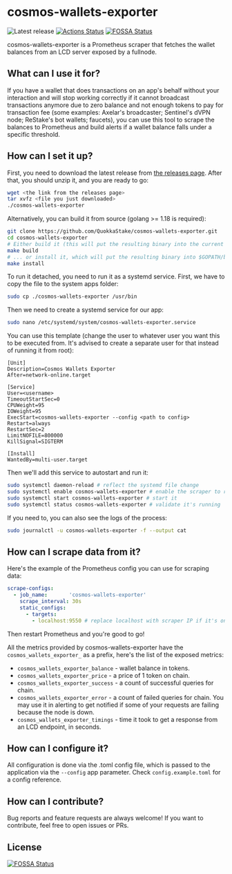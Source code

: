 # cosmos-wallets-exporter

![Latest release](https://img.shields.io/github/v/release/QuokkaStake/cosmos-wallets-exporter)
[![Actions Status](https://github.com/QuokkaStake/cosmos-wallets-exporter/workflows/test/badge.svg)](https://github.com/QuokkaStake/cosmos-wallets-exporter/actions)
[![FOSSA Status](https://app.fossa.com/api/projects/git%2Bgithub.com%2FQuokkaStake%2Fcosmos-wallets-exporter.svg?type=shield)](https://app.fossa.com/projects/git%2Bgithub.com%2FQuokkaStake%2Fcosmos-wallets-exporter?ref=badge_shield)

cosmos-wallets-exporter is a Prometheus scraper that fetches the wallet balances from an LCD server exposed by a fullnode.

## What can I use it for?

If you have a wallet that does transactions on an app's behalf without your interaction and will stop working correctly if it cannot broadcast transactions anymore due to zero balance and not enough tokens to pay for transaction fee (some examples: Axelar's broadcaster; Sentinel's dVPN node; ReStake's bot wallets; faucets), you can use this tool to scrape the balances to Prometheus and build alerts if a wallet balance falls under a specific threshold.

## How can I set it up?

First, you need to download the latest release from [the releases page](https://github.com/QuokkaStake/cosmos-wallets-exporter/releases/). After that, you should unzip it, and you are ready to go:

```sh
wget <the link from the releases page>
tar xvfz <file you just downloaded>
./cosmos-wallets-exporter
```

Alternatively, you can build it from source (golang >= 1.18 is required):
```sh
git clone https://github.com/QuokkaStake/cosmos-wallets-exporter.git
cd cosmos-wallets-exporter
# Either build it (this will put the resulting binary into the current folder)...
make build
# ... or install it, which will put the resulting binary into $GOPATH/bin
make install
```

To run it detached, you need to run it as a systemd service. First, we have to copy the file to the system apps folder:

```sh
sudo cp ./cosmos-wallets-exporter /usr/bin
```

Then we need to create a systemd service for our app:

```sh
sudo nano /etc/systemd/system/cosmos-wallets-exporter.service
```

You can use this template (change the user to whatever user you want this to be executed from. It's advised to create a separate user for that instead of running it from root):

```
[Unit]
Description=Cosmos Wallets Exporter
After=network-online.target

[Service]
User=<username>
TimeoutStartSec=0
CPUWeight=95
IOWeight=95
ExecStart=cosmos-wallets-exporter --config <path to config>
Restart=always
RestartSec=2
LimitNOFILE=800000
KillSignal=SIGTERM

[Install]
WantedBy=multi-user.target
```

Then we'll add this service to autostart and run it:

```sh
sudo systemctl daemon-reload # reflect the systemd file change
sudo systemctl enable cosmos-wallets-exporter # enable the scraper to run on system startup
sudo systemctl start cosmos-wallets-exporter # start it
sudo systemctl status cosmos-wallets-exporter # validate it's running
```

If you need to, you can also see the logs of the process:

```sh
sudo journalctl -u cosmos-wallets-exporter -f --output cat
```

## How can I scrape data from it?

Here's the example of the Prometheus config you can use for scraping data:

```yaml
scrape-configs:
  - job_name:       'cosmos-wallets-exporter'
    scrape_interval: 30s
    static_configs:
      - targets:
        - localhost:9550 # replace localhost with scraper IP if it's on the other host
```

Then restart Prometheus and you're good to go!

All the metrics provided by cosmos-wallets-exporter have the `cosmos_wallets_exporter_` as a prefix, here's the list of the exposed metrics:
- `cosmos_wallets_exporter_balance` - wallet balance in tokens.
- `cosmos_wallets_exporter_price` - a price of 1 token on chain.
- `cosmos_wallets_exporter_success` - a count of successful queries for chain.
- `cosmos_wallets_exporter_error` - a count of failed queries for chain. You may use it in alerting to get notified if some of your requests are failing because the node is down.
- `cosmos_wallets_exporter_timings` - time it took to get a response from an LCD endpoint, in seconds.

## How can I configure it?

All configuration is done via the .toml config file, which is passed to the application via the `--config` app parameter. Check `config.example.toml` for a config reference.

## How can I contribute?

Bug reports and feature requests are always welcome! If you want to contribute, feel free to open issues or PRs.


## License
[![FOSSA Status](https://app.fossa.com/api/projects/git%2Bgithub.com%2FQuokkaStake%2Fcosmos-wallets-exporter.svg?type=large)](https://app.fossa.com/projects/git%2Bgithub.com%2FQuokkaStake%2Fcosmos-wallets-exporter?ref=badge_large)